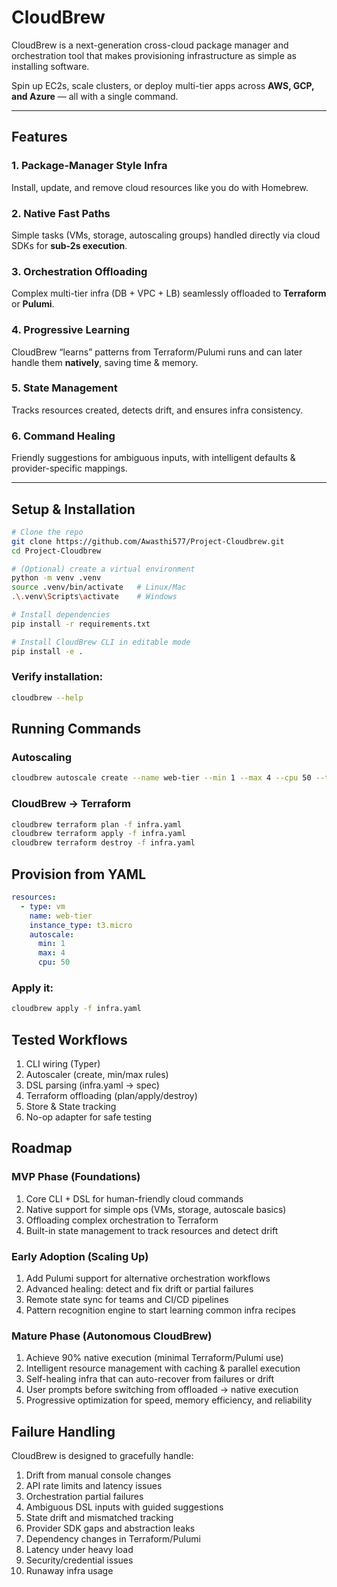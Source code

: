 # CloudBrew

CloudBrew is a next-generation cross-cloud package manager and orchestration tool that makes provisioning infrastructure as simple as installing software.  

Spin up EC2s, scale clusters, or deploy multi-tier apps across **AWS, GCP, and Azure** — all with a single command.  

---

## Features

### 1. Package-Manager Style Infra
Install, update, and remove cloud resources like you do with Homebrew.  

### 2. Native Fast Paths
Simple tasks (VMs, storage, autoscaling groups) handled directly via cloud SDKs for **sub-2s execution**.  

### 3. Orchestration Offloading
Complex multi-tier infra (DB + VPC + LB) seamlessly offloaded to **Terraform** or **Pulumi**.  

### 4. Progressive Learning
CloudBrew “learns” patterns from Terraform/Pulumi runs and can later handle them **natively**, saving time & memory.  

### 5. State Management
Tracks resources created, detects drift, and ensures infra consistency.  

### 6. Command Healing
Friendly suggestions for ambiguous inputs, with intelligent defaults & provider-specific mappings.  

---

## Setup & Installation

```bash
# Clone the repo
git clone https://github.com/Awasthi577/Project-Cloudbrew.git
cd Project-Cloudbrew

# (Optional) create a virtual environment
python -m venv .venv
source .venv/bin/activate   # Linux/Mac
.\.venv\Scripts\activate    # Windows

# Install dependencies
pip install -r requirements.txt

# Install CloudBrew CLI in editable mode
pip install -e .
```

### Verify installation:
```bash
cloudbrew --help
```

## Running Commands
### Autoscaling

```bash
cloudbrew autoscale create --name web-tier --min 1 --max 4 --cpu 50 --type t3.micro
```

### CloudBrew → Terraform

```bash
cloudbrew terraform plan -f infra.yaml
cloudbrew terraform apply -f infra.yaml
cloudbrew terraform destroy -f infra.yaml
```

## Provision from YAML

```yaml
resources:
  - type: vm
    name: web-tier
    instance_type: t3.micro
    autoscale:
      min: 1
      max: 4
      cpu: 50
```
### Apply it:

``` bash
cloudbrew apply -f infra.yaml
```

## Tested Workflows

1. CLI wiring (Typer)  
2. Autoscaler (create, min/max rules)  
3. DSL parsing (infra.yaml → spec)  
4. Terraform offloading (plan/apply/destroy)  
5. Store & State tracking  
6. No-op adapter for safe testing


## Roadmap

### MVP Phase (Foundations)
1. Core CLI + DSL for human-friendly cloud commands  
2. Native support for simple ops (VMs, storage, autoscale basics)  
3. Offloading complex orchestration to Terraform  
4. Built-in state management to track resources and detect drift  

### Early Adoption (Scaling Up)
1. Add Pulumi support for alternative orchestration workflows  
2. Advanced healing: detect and fix drift or partial failures  
3. Remote state sync for teams and CI/CD pipelines  
4. Pattern recognition engine to start learning common infra recipes  

### Mature Phase (Autonomous CloudBrew)
1. Achieve 90% native execution (minimal Terraform/Pulumi use)  
2. Intelligent resource management with caching & parallel execution  
3. Self-healing infra that can auto-recover from failures or drift  
4. User prompts before switching from offloaded → native execution  
5. Progressive optimization for speed, memory efficiency, and reliability  


## Failure Handling

CloudBrew is designed to gracefully handle:

1. Drift from manual console changes  
2. API rate limits and latency issues  
3. Orchestration partial failures  
4. Ambiguous DSL inputs with guided suggestions  
5. State drift and mismatched tracking  
6. Provider SDK gaps and abstraction leaks  
7. Dependency changes in Terraform/Pulumi  
8. Latency under heavy load  
9. Security/credential issues  
10. Runaway infra usage  
